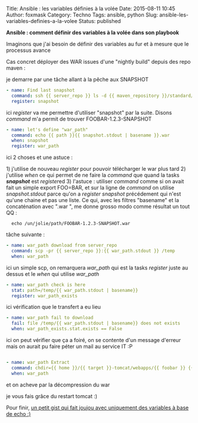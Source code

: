 Title: Ansible : les variables définies à la volée
Date: 2015-08-11 10:45
Author: foxmask
Category: Techno
Tags: ansible, python
Slug: ansible-les-variables-definies-a-la-volee
Status: published

**Ansible : comment définir des variables à la volée dans son playbook**

Imaginons que j'ai besoin de définir des variables au fur et à mesure
que le processus avance

Cas concret déployer des WAR issues d'une "nightly build" depuis des
repo maven :

je demarre par une tâche allant à la pêche aux SNAPSHOT

```yaml
- name: Find last snapshot
  command: ssh {{ server_repo }} ls -d {{ maven_repository }}/standard/{{ branch }}.*-SNAPSHOT | sort
  register: snapshot
```

ici *register* va me permettre d'utiliser "snapshot" par la suite.
Disons *command* m'a permit de trouver FOOBAR-1.2.3-SNAPSHOT

```yaml
- name: let's define "war_path"
  command: echo {{ path }}{{ snapshot.stdout | basename }}.war
  when: snapshot
  register: war_path
```

ici 2 choses et une astuce :

1\) j'utilise de nouveau *register* pour pouvoir télécharger le war plus
tard
2) j'utilise *when* ce qui permet de ne faire la *command* que quand la
tasks ***snapshot*** est *register*ed
3) l'astuce : utiliser *command* comme si on avait fait un simple
export FOO=BAR, et sur la ligne de *command* on utilise
*snapshot.stdout* parce qu'on a *register* *snapshot* précédement qui
n'est qu'une chaine et pas une liste.
Ce qui, avec les filtres "basename" et la concaténation avec ".war ",
me donne grosso modo comme résultat un tout QQ :

```shell
  echo /un/jolie/path/FOOBAR-1.2.3-SNAPSHOT.war
```

tâche suivante :

```yaml
- name: war_path download from server_repo
  command: scp -pr {{ server_repo }}:{{ war_path.stdout }} /temp
  when: war_path
```

ici un simple scp, on remarquera *war\_path* qui est la tasks *register*
juste au dessus et le *when* qui utilise *war\_path*

```yaml
- name: war_path check is here
  stat: path=/temp/{{ war_path.stdout | basename}}
  register: war_path_exists
```

ici vérification que le transfert a eu lieu

```yaml
- name: war_path fail to download
  fail: file /temp/{{ war_path.stdout | basename}} does not exists
  when: war_path_exists.stat.exists == False
```

ici on peut vérifier que ça a foiré, on se contente d'un message
d'erreur mais on aurait pu faire péter un mail au service IT :P

```yaml

- name: war_path Extract
  command: chdir={{ home }}/{{ target }}-tomcat/webapps/{{ foobar }} {{ java_home }}/bin/jar xf /temp/{{ war_path.stdout | basename }}
  when: war_path
```

et on acheve par la décompression du war

je vous fais grâce du restart tomcat :)

Pour finir, [un petit gist qui fait joujou avec uniquement des variables
à base de echo :)](https://gist.github.com/foxmask/b3c958169933e044f7b0)

